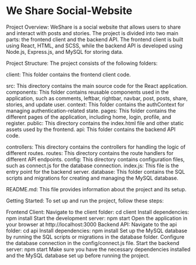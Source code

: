 # We Share Social-Website

Project Overview:
WeShare is a social website that allows users to share and interact with posts and stories. The project is divided into two main parts: the frontend client and the backend API. The frontend client is built using React, HTML, and SCSS, while the backend API is developed using Node.js, Express.js, and MySQL for storing data.

Project Structure:
The project consists of the following folders:

client: This folder contains the frontend client code.

src: This directory contains the main source code for the React application.
components: This folder contains reusable components used in the application, such as comments, leftbar, rightbar, navbar, post, posts, share, stories, and update user.
context: This folder contains the authContext for managing authentication-related state.
pages: This folder contains the different pages of the application, including home, login, profile, and register.
public: This directory contains the index.html file and other static assets used by the frontend.
api: This folder contains the backend API code.

controllers: This directory contains the controllers for handling the logic of different routes.
routes: This directory contains the route handlers for different API endpoints.
config: This directory contains configuration files, such as connect.js for the database connection.
index.js: This file is the entry point for the backend server.
database: This folder contains the SQL scripts and migrations for creating and managing the MySQL database.

README.md: This file provides information about the project and its setup.

Getting Started:
To set up and run the project, follow these steps:

Frontend Client:
Navigate to the client folder: cd client
Install dependencies: npm install
Start the development server: npm start
Open the application in your browser at http://localhost:3000
Backend API:
Navigate to the api folder: cd api
Install dependencies: npm install
Set up the MySQL database by running the SQL scripts or migrations in the database folder.
Configure the database connection in the config/connect.js file.
Start the backend server: npm start
Make sure you have the necessary dependencies installed and the MySQL database set up before running the project.
